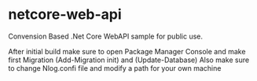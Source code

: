 # netcore-web-api
Convension Based .Net Core WebAPI sample for public use.

After initial build make sure to open Package Manager Console
and make first Migration (Add-Migration init) and (Update-Database) 
Also make sure to change Nlog.confi file and modify a path for your own machine


